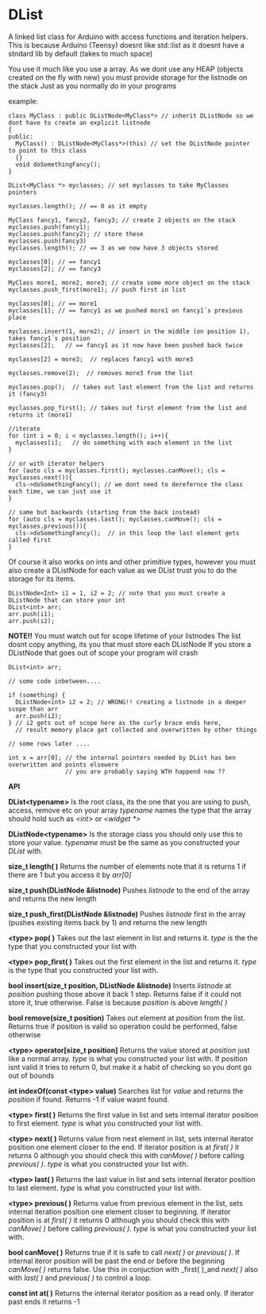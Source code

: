 DList
=====

A linked list class for Arduino with access functions and iteration helpers. This is because Arduino (Teensy) doesnt like std::list as it doesnt have a stndard lib by default (takes to much space)


You use it much like you use a array.
As we dont use any HEAP (objects created on the fly with new) you must provide storage for the listnode on the stack
Just as you normally do in your programs


example:
````
class MyClass : public DListNode<MyClass*> // inherit DListNode so we dont have to create an explicit listnode
{
public: 
  MyClass() : DListNode<MyClass*>(this) // set the DListNode pointer to point to this class
  {}
  void doSomethingFancy();
}

DList<MyClass *> myclasses; // set myclasses to take MyClasses pointers

myclasses.length(); // == 0 as it empty

MyClass fancy1, fancy2, fancy3; // create 2 objects on the stack
myclasses.push(fancy1);
myclasses.push(fancy2); // store these
myclasses.push(fancy3)
myclasses.length(); // == 3 as we now have 3 objects stored

myclasses[0]; // == fancy1
myclasses[2]; // == fancy3

MyClass more1, more2, more3; // create some more object on the stack
myclasses.push_first(more1); // push first in list

myclasses[0]; // == more1
myclasses[1]; // == fancy1 as we pushed more1 on fancy1´s previous place

myclasses.insert(1, more2); // insert in the middle (on position 1), takes fancy1´s position
myclasses[2];   // == fancy1 as it now have been pushed back twice

myclasses[2] = more3;  // replaces fancy1 with more3

myclasses.remove(2);  // removes more3 from the list

myclasses.pop();  // takes out last element from the list and returns it (fancy3)

myclasses.pop_first(); // takes out first element from the list and returns it (more1)

//iterate
for (int i = 0; i < myclasses.length(); i++){
  myclasses[i];   // do something with each element in the list
}

// or with iterator helpers
for (auto cls = myclasses.first(); myclasses.canMove(); cls = myclasses.next()){
  cls->doSomethingFancy(); // we dont need to derefernce the class each time, we can just use it
}

// same but backwards (starting from the back instead)
for (auto cls = myclasses.last(); myclasses.canMove(); cls = myclasses.previous()){
  cls->doSomethingFancy();  // in this loop the last element gets called first
}

````

Of course it also works on ints and other primitive types, however you must also create a DListNode<int> for each value as we DList trust you to do the storage for its items.
````
DListNode<Int> i1 = 1, i2 = 2; // note that you must create a DListNode that can store your int
DList<int> arr;
arr.push(i1);
arr.push(i2); 
````



<b>NOTE!!</b>
You must watch out for scope lifetime of your listnodes
The list dosnt copy anything, its you that must store each DListNode
If you store a DListNode that goes out of scope your program will crash

````
DList<int> arr;

// some code inbetween....

if (something) {
  DListNode<int> i2 = 2; // WRONG!! creating a listnode in a deeper scope than arr
  arr.push(i2);
} // i2 gets out of scope here as the curly brace ends here, 
  // result memory place get collected and overwritten by other things

// some rows later ....

int x = arr[0]; // the internal pointers needed by DList has ben overwritten and points elsewere
                // you are probably saying WTH happend now ??

````


<b>API</b>

<b>DList&lt;typename&gt;</b>
Is the root class, its the one that you are using to push, access, remove etc on your array
_typename_ names the type that the array should hold such as _&lt;int&gt;_ or _&lt;widget *&gt;_

<b>DListNode&lt;typename&gt;</b>
Is the storage class you should only use this to store your value. _typename_ must be the same as you constructed your _DList_ with.


<b>size_t length( )</b>
Returns the number of elements note that it is returns 1 if there are 1 but you access it by _arr[0]_


<b>size_t push(DListNode &listnode)</b>
Pushes _listnode_ to the end of the array and returns the new length


<b>size_t push_first(DListNode &listnode)</b>
Pushes _listnode_ first in the array (pushes existing items back by 1) and returns the new length


<b>&lt;type&gt; pop( )</b>
Takes out the last element in list and returns it. _type_ is the the type that you constructed your list with


<b>&lt;type&gt; pop_first( )</b>
Takes out the first element in the list and returns it. _type_ is the type that you constructed your list with.


<b>bool insert(size_t position, DListNode &listnode)</b>
Inserts _listnode_ at _position_ pushing those above it back 1 step. Returns false if it could not store it, true otherwise. False is because _position_ is above _length( )_


<b>bool remove(size_t position)</b>
Takes out element at _position_ from the list. Returns true if position is valid so operation could be performed, false otherwise


<b>&lt;type&gt; operator[size_t position]</b>
Returns the value stored at _position_ just like a normal array. _type_ is what you constructed your list with.
If position isnt valid it tries to return 0, but make it a habit of checking so you dont go out of bounds


<b>int indexOf(const &lt;type&gt; value)</b>
Searches list for _value_ and returns the _position_ if found. Returns -1 if value wasnt found.


<b>&lt;type&gt; first( )</b>
Returns the first value in list and sets internal iterator position to first element. _type_ is what you constructed your list with.


<b>&lt;type&gt; next( )</b>
Returns value from next element in list, sets internal iterator position one element closer to the end. If iterator position is at _first( )_ it returns 0 although you should check this with _canMove( )_ before calling _previous( )_. 
_type_ is what you constructed your list with.


<b>&lt;type&gt; last( )</b>
Returns the last value in list and sets internal iterator position to last element. _type_ is what you constructed your list with.


<b>&lt;type&gt; previous( )</b>
Returns value from previous element in the list, sets internal iteration position one element closer to beginning. If iterator position is at _first( )_ it returns 0 although you should check this with _canMove( )_ before calling _previous( )_.
_type_ is what you constructed your list with.


<b>bool canMove( )</b>
Returns true if it is safe to call _next( )_ or _previous( )_. If internal iteror position will be past the end or before the beginning _canMove( )_ returns false. Use this in conjuction with _first( )_and _next( )_ also with _last( )_ and _previous( )_ to control a loop.


<b>const int at( )</b>
Returns the internal iterator position as a read only. If iterator past ends it returns -1


